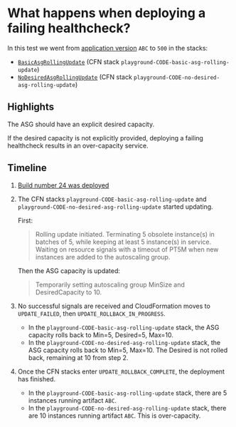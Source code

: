 # What happens when deploying a failing healthcheck?

In this test we went from [application version](../dist) `ABC` to `500` in the stacks:
- [`BasicAsgRollingUpdate`](../packages/cdk/lib/basic-asg-rolling-update.ts) (CFN stack `playground-CODE-basic-asg-rolling-update`)
- [`NoDesiredAsgRollingUpdate`](../packages/cdk/lib/no-desired-asg-rolling-update.ts) (CFN stack `playground-CODE-no-desired-asg-rolling-update`)

## Highlights
The ASG should have an explicit desired capacity. 

If the desired capacity is not explicitly provided, deploying a failing healthcheck results in an over-capacity service. 

## Timeline
1. [Build number 24 was deployed](https://riffraff.gutools.co.uk/deployment/view/18a7a3b3-1941-4358-a452-612c0bfae35a)
2. The CFN stacks `playground-CODE-basic-asg-rolling-update` and `playground-CODE-no-desired-asg-rolling-update` started updating.
    
    First:
    > Rolling update initiated. Terminating 5 obsolete instance(s) in batches of 5, while keeping at least 5 instance(s) in service. 
    > Waiting on resource signals with a timeout of PT5M when new instances are added to the autoscaling group.

    Then the ASG capacity is updated:
    > Temporarily setting autoscaling group MinSize and DesiredCapacity to 10.
3. No successful signals are received and CloudFormation moves to `UPDATE_FAILED`, then `UPDATE_ROLLBACK_IN_PROGRESS`.
    
    - In the `playground-CODE-basic-asg-rolling-update` stack, the ASG capacity rolls back to Min=5, Desired=5, Max=10.
    - In the `playground-CODE-no-desired-asg-rolling-update` stack, the ASG capacity rolls back to Min=5, Max=10. The Desired is not rolled back, remaining at 10 from step 2.
4. Once the CFN stacks enter `UPDATE_ROLLBACK_COMPLETE`, the deployment has finished.

   - In the `playground-CODE-basic-asg-rolling-update` stack, there are 5 instances running artifact `ABC`.
   - In the `playground-CODE-no-desired-asg-rolling-update` stack, there are 10 instances running artifact `ABC`. This is over-capacity.
